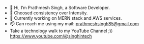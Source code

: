 - 👋 Hi, I’m Prathmesh Singh, a Software Developer.
- 👀 Choosed consistency over Intensity.
- 🌱 Currently working on MERN stack and AWS services.
- 📫 Can reach me using my mail: prathmeshsingh85@gmail.com
- Take a technology walk to my YouTube Channel ;)) https://www.youtube.com/@singhintech

<!---
prathmeshtech/prathmeshtech is a ✨ special ✨ repository because its `README.md` (this file) appears on your GitHub profile.
You can click the Preview link to take a look at your changes.
--->
